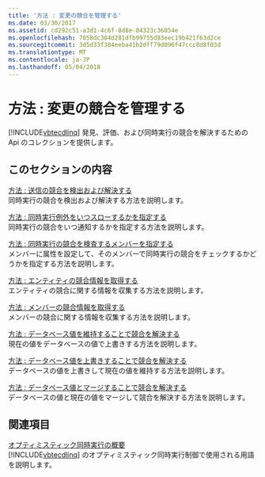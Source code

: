 ```yaml
---
title: '方法 : 変更の競合を管理する'
ms.date: 03/30/2017
ms.assetid: cd292c51-a3d1-4c6f-8d8e-04323c36054e
ms.openlocfilehash: 7858dc304d281dfb99755d83eec19b421f63d2ce
ms.sourcegitcommit: 3d5d33f384eeba41b2dff79d096f47ccc8d8f03d
ms.translationtype: MT
ms.contentlocale: ja-JP
ms.lasthandoff: 05/04/2018
---
```

# <a name="how-to-manage-change-conflicts"></a>方法 : 変更の競合を管理する
[!INCLUDE[vbtecdlinq](../../../../../../includes/vbtecdlinq-md.md)] 発見、評価、および同時実行の競合を解決するための Api のコレクションを提供します。  
  
## <a name="in-this-section"></a>このセクションの内容  
 [方法 : 送信の競合を検出および解決する](../../../../../../docs/framework/data/adonet/sql/linq/how-to-detect-and-resolve-conflicting-submissions.md)  
 同時実行の競合を検出および解決する方法を説明します。  
  
 [方法 : 同時実行例外をいつスローするかを指定する](../../../../../../docs/framework/data/adonet/sql/linq/how-to-specify-when-concurrency-exceptions-are-thrown.md)  
 同時実行の競合をいつ通知するかを指定する方法を説明します。  
  
 [方法 : 同時実行の競合を検査するメンバーを指定する](../../../../../../docs/framework/data/adonet/sql/linq/how-to-specify-which-members-are-tested-for-concurrency-conflicts.md)  
 メンバーに属性を設定して、そのメンバーで同時実行の競合をチェックするかどうかを指定する方法を説明します。  
  
 [方法 : エンティティの競合情報を取得する](../../../../../../docs/framework/data/adonet/sql/linq/how-to-retrieve-entity-conflict-information.md)  
 エンティティの競合に関する情報を収集する方法を説明します。  
  
 [方法 : メンバーの競合情報を取得する](../../../../../../docs/framework/data/adonet/sql/linq/how-to-retrieve-member-conflict-information.md)  
 メンバーの競合に関する情報を収集する方法を説明します。  
  
 [方法 : データベース値を維持することで競合を解決する](../../../../../../docs/framework/data/adonet/sql/linq/how-to-resolve-conflicts-by-retaining-database-values.md)  
 現在の値をデータベースの値で上書きする方法を説明します。  
  
 [方法 : データベース値を上書きすることで競合を解決する](../../../../../../docs/framework/data/adonet/sql/linq/how-to-resolve-conflicts-by-overwriting-database-values.md)  
 データベースの値を上書きして現在の値を維持する方法を説明します。  
  
 [方法 : データベース値とマージすることで競合を解決する](../../../../../../docs/framework/data/adonet/sql/linq/how-to-resolve-conflicts-by-merging-with-database-values.md)  
 データベースの値と現在の値をマージして競合を解決する方法を説明します。  
  
## <a name="related-sections"></a>関連項目  
 [オプティミスティック同時実行の概要](../../../../../../docs/framework/data/adonet/sql/linq/optimistic-concurrency-overview.md)  
 [!INCLUDE[vbtecdlinq](../../../../../../includes/vbtecdlinq-md.md)] のオプティミスティック同時実行制御で使用される用語を説明します。
